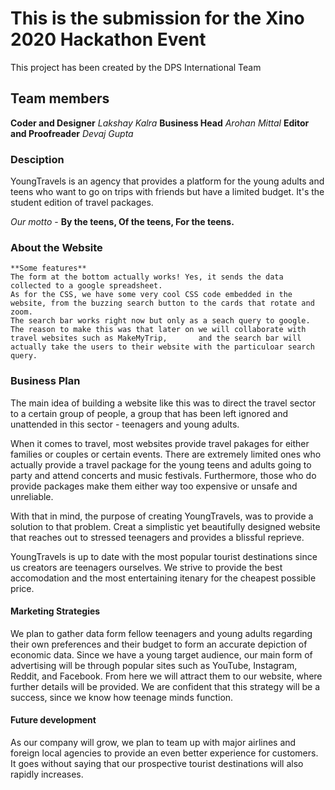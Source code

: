 # This is the submission for the Xino 2020 Hackathon Event
This project has been created by the DPS International Team

## Team members
**Coder and Designer**
  *Lakshay Kalra*
**Business Head**
*Arohan Mittal*
**Editor and Proofreader**
*Devaj Gupta*

### Desciption
YoungTravels is an agency that provides a platform for the young adults and teens who want to go on trips with friends but have a limited budget. It's the student edition of travel packages.

*Our motto* - **By the teens, Of the teens, For the teens.** 

### About the Website
    **Some features**
    The form at the bottom actually works! Yes, it sends the data collected to a google spreadsheet. 
    As for the CSS, we have some very cool CSS code embedded in the website, from the buzzing search button to the cards that rotate and zoom. 
    The search bar works right now but only as a seach query to google. The reason to make this was that later on we will collaborate with travel websites such as MakeMyTrip,       and the search bar will actually take the users to their website with the particuloar search query.
    
### Business Plan

   The main idea of building a website like this was to direct the travel sector to a certain group of people,
   a group that has been left ignored and unattended in this sector - teenagers and young adults.
   
   When it comes to travel, most websites provide travel pakages for either families or couples or certain events. There are extremely limited ones who actually provide a travel 
   package for the young teens and adults going to party and attend concerts and music festivals.
   Furthermore, those who do provide packages make them either way too expensive or unsafe and unreliable.
   
   With that in mind, the purpose of creating YoungTravels, was to provide a solution to that problem. Creat a simplistic yet beautifully designed website that reaches out to 
   stressed teenagers and provides a blissful reprieve.
   
   YoungTravels is up to date with the most popular tourist destinations since us creators are teenagers ourselves. We strive to provide the best accomodation and the most          entertaining itenary for the cheapest possible price.
   
   #### Marketing Strategies
   
   We plan to gather data form fellow teenagers and young adults regarding their own preferences and their budget to form an accurate depiction of economic data.
   Since we have a young target audience, our main form of advertising will be through popular sites such as YouTube, Instagram, Reddit, and Facebook.
   From here we will attract them to our website, where further details will be provided.
   We are confident that this strategy will be a success, since we know how teenage minds function.
   
   #### Future development
   
   As our company will grow, we plan to team up with major airlines and foreign local agencies to provide an even better experience for customers. It goes without saying that      our prospective tourist destinations will also rapidly increases. 
   
   
   
